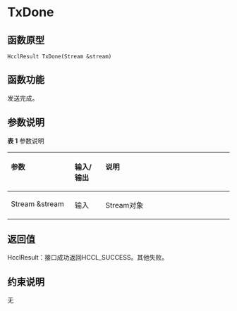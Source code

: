 # TxDone 

## 函数原型<a name="zh-cn_topic_0000001956458797_section7519mcpsimp"></a>

```
HcclResult TxDone(Stream &stream)
```

## 函数功能<a name="zh-cn_topic_0000001956458797_section7522mcpsimp"></a>

发送完成。

## 参数说明<a name="zh-cn_topic_0000001956458797_section7525mcpsimp"></a>

**表 1**  参数说明

<a name="zh-cn_topic_0000001956458797_table7527mcpsimp"></a>
<table><thead align="left"><tr id="zh-cn_topic_0000001956458797_row7534mcpsimp"><th class="cellrowborder" valign="top" width="28.71%" id="mcps1.2.4.1.1"><p id="zh-cn_topic_0000001956458797_p7536mcpsimp"><a name="zh-cn_topic_0000001956458797_p7536mcpsimp"></a><a name="zh-cn_topic_0000001956458797_p7536mcpsimp"></a>参数</p>
</th>
<th class="cellrowborder" valign="top" width="13.86%" id="mcps1.2.4.1.2"><p id="zh-cn_topic_0000001956458797_p7538mcpsimp"><a name="zh-cn_topic_0000001956458797_p7538mcpsimp"></a><a name="zh-cn_topic_0000001956458797_p7538mcpsimp"></a>输入/输出</p>
</th>
<th class="cellrowborder" valign="top" width="57.43000000000001%" id="mcps1.2.4.1.3"><p id="zh-cn_topic_0000001956458797_p7540mcpsimp"><a name="zh-cn_topic_0000001956458797_p7540mcpsimp"></a><a name="zh-cn_topic_0000001956458797_p7540mcpsimp"></a>说明</p>
</th>
</tr>
</thead>
<tbody><tr id="zh-cn_topic_0000001956458797_row7542mcpsimp"><td class="cellrowborder" valign="top" width="28.71%" headers="mcps1.2.4.1.1 "><p id="zh-cn_topic_0000001956458797_p7544mcpsimp"><a name="zh-cn_topic_0000001956458797_p7544mcpsimp"></a><a name="zh-cn_topic_0000001956458797_p7544mcpsimp"></a>Stream &amp;stream</p>
</td>
<td class="cellrowborder" valign="top" width="13.86%" headers="mcps1.2.4.1.2 "><p id="zh-cn_topic_0000001956458797_p7546mcpsimp"><a name="zh-cn_topic_0000001956458797_p7546mcpsimp"></a><a name="zh-cn_topic_0000001956458797_p7546mcpsimp"></a>输入</p>
</td>
<td class="cellrowborder" valign="top" width="57.43000000000001%" headers="mcps1.2.4.1.3 "><p id="zh-cn_topic_0000001956458797_p7548mcpsimp"><a name="zh-cn_topic_0000001956458797_p7548mcpsimp"></a><a name="zh-cn_topic_0000001956458797_p7548mcpsimp"></a>Stream对象</p>
</td>
</tr>
</tbody>
</table>

## 返回值<a name="zh-cn_topic_0000001956458797_section7549mcpsimp"></a>

HcclResult：接口成功返回HCCL\_SUCCESS。其他失败。

## 约束说明<a name="zh-cn_topic_0000001956458797_section7552mcpsimp"></a>

无

